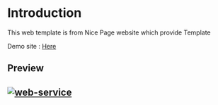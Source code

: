 <h1>Introduction</h1>

This web template is from Nice Page website which provide Template


Demo site : <a href="https://peaceful-bohr-31fd42.netlify.app/?fbclid=IwAR1Vf0ViKqvPeyxAOInBegbUIoh5612HVlBc7hmF9Ww06b-beqiI4hKheUg">Here</a>

<h2> Preview <h2>

<a href="https://ibb.co/0sjf3Nd"><img alt="web-service" src="https://i.ibb.co/RjpCWnV/web-service.png"/></a>
